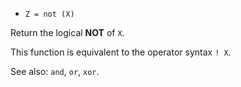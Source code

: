 * `Z = not (X)`

Return the logical **NOT** of `X`.

This function is equivalent to the operator syntax `! X`.

See also: `and`, `or`, `xor`.
